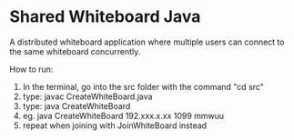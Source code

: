 # Shared Whiteboard Java
 A distributed whiteboard application where multiple users can connect to the same whiteboard concurrently.
 

How to run:
1. In the terminal, go into the src folder with the command "cd src"
2. type: javac CreateWhiteBoard.java
3. type: java CreateWhiteBoard <IPAddress> <PortNumber> <username>
4. eg. java CreateWhiteBoard 192.xxx.x.xx 1099 mmwuu
5. repeat when joining with JoinWhiteBoard instead
